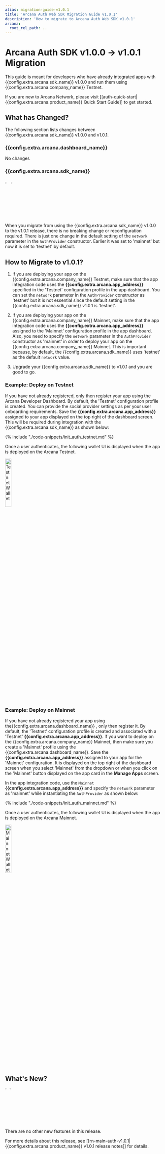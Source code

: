 ```yaml
---
alias: migration-guide-v1.0.1
title: 'Arcana Auth Web SDK Migration Guide v1.0.1'
description: 'How to migrate to Arcana Auth Web SDK v1.0.1'
arcana:
  root_rel_path: ..
---
```


# Arcana Auth SDK v1.0.0 -> v1.0.1 Migration

This guide is meant for developers who have already integrated apps with {{config.extra.arcana.sdk_name}} v1.0.0 and run them using {{config.extra.arcana.company_name}} Testnet. 

If you are new to Arcana Network, please visit [[auth-quick-start|{{config.extra.arcana.product_name}} Quick Start Guide]] to get started.

## What has Changed?

The following section lists changes between {{config.extra.arcana.sdk_name}} v1.0.0 and v1.0.1. 

### {{config.extra.arcana.dashboard_name}} 

No changes

### {{config.extra.arcana.sdk_name}} 

<img src="/img/icons/i_an_authsdk_light.png#only-light" alt="Auth SDK icon" width="3%" />
<img src="/img/icons/i_an_authsdk_dark.png#only-dark" alt="Auth SDK icon" width="3%" />

When you migrate from using the {{config.extra.arcana.sdk_name}} v1.0.0 to the v1.0.1 release, there is no breaking change or reconfiguration required. There is just one change in the default setting of the `network` parameter in the `AuthProvider` constructor. Earlier it was set to 'mainnet' but now it is set to 'testnet' by default.

## How to Migrate to v1.0.1?

1. If you are deploying your app on the {{config.extra.arcana.company_name}} Testnet, make sure that the app integration code uses the **{{config.extra.arcana.app_address}}** specified in the 'Testnet' configuration profile in the app dashboard. You can set the `network` parameter in the `AuthProvider` constructor as 'testnet' but it is not essential since the default setting in the {{config.extra.arcana.sdk_name}} v1.0.1 is 'testnet'.

2. If you are deploying your app on the {{config.extra.arcana.company_name}}  Mainnet, make sure that the app integration code uses the **{{config.extra.arcana.app_address}}** assigned to the 'Mainnet' configuration profile in the app dashboard. Also, you need to specify the `network` parameter in the `AuthProvider` constructor as 'mainnet' in order to deploy your app on the {{config.extra.arcana.company_name}}  Mainnet. This is important because, by default, the {{config.extra.arcana.sdk_name}} uses 'testnet' as the default `network` value.

3. Upgrade your {{config.extra.arcana.sdk_name}} to v1.0.1 and you are good to go. 

### Example: Deploy on Testnet
   
If you have not already registered, only then register your app using the Arcana Developer Dashboard. By default, the 'Testnet' configuration profile is created. You can provide the social provider settings as per your user onboarding requirements. Save the **{{config.extra.arcana.app_address}}** assigned to your app displayed on the top right of the dashboard screen. This will be required during integration with the {{config.extra.arcana.sdk_name}} as shown below:
   
{% include "./code-snippets/init_auth_testnet.md" %}
   
Once a user authenticates, the following wallet UI is displayed when the app is deployed on the Arcana Testnet.
      
<img class="an-screenshots-noeffects" alt="Testnet Wallet" src="/img/an_migration_testnet_wallet.png" width="20%"/>
  
### Example: Deploy on Mainnet

If you have not already registered your app using the{{config.extra.arcana.dashboard_name}} , only then register it. By default, the 'Testnet' configuration profile is created and associated with a 'Testnet' **{{config.extra.arcana.app_address}}**. If you want to deploy on the {{config.extra.arcana.company_name}}  Mainnet, then make sure you create a 'Mainnet' profile using the {{config.extra.arcana.dashboard_name}}. Save the **{{config.extra.arcana.app_address}}** assigned to your app for the 'Mainnet' configuration. It is displayed on the top right of the dashboard screen when you select 'Mainnet' from the dropdown or when you click on the 'Mainnet' button displayed on the app card in the **Manage Apps** screen.

In the app integration code, use the `Mainnet` **{{config.extra.arcana.app_address}}** and specify the `network` parameter as 'mainnet' while instantiating the `AuthProvider` as shown below:
   
{% include "./code-snippets/init_auth_mainnet.md" %}
   
Once a user authenticates, the following wallet UI is displayed when the app is deployed on the Arcana Mainnet.
   
<img class="an-screenshots-noeffects" alt="Mainnet Wallet" src="/img/an_migration_mainnet_wallet.png" width="20%"/>

## What's New?

<img src="/img/icon_new_light.png#only-light" alt="New icon" width="3%" /><img src="/img/icon_new_dark.png#only-dark" alt="New icon" width="3%" />

There are no other new features in this release.

For more details about this release, see [[rn-main-auth-v1.0.1|{{config.extra.arcana.product_name}} v1.0.1 release notes]] for details.
